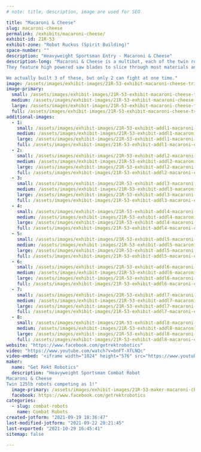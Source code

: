 ```yaml
---
# note: title, description, image are used for SEO

title: "Macaroni & Cheese"
slug: macaroni-cheese
permalink: /exhibits/macaroni-cheese/
exhibit-id: 21R-53
exhibit-zone: "Robot Ruckus (Spirit Building)"
space-number: ""
description: "Heavyweight Sportsman Entry - Macaroni & Cheese"
description-long: "Macaroni & Cheese is a multibot, each of the twin robots weighs 125lbs, competing in the 250lb class.
They feature high powered saw blades to slice through most materials and virtually impenetrable armor in this fighting class.

We actually built 3 of these, but only 2 can fight at one time."
image: /assets/images/exhibit-images/21R-53-exhibit-macaroni-cheese-triocad-large.JPG
image-primary: 
  small: /assets/images/exhibit-images/21R-53-exhibit-macaroni-cheese-triocad-small.JPG
  medium: /assets/images/exhibit-images/21R-53-exhibit-macaroni-cheese-triocad-medium.JPG
  large: /assets/images/exhibit-images/21R-53-exhibit-macaroni-cheese-triocad-large.JPG
  full: /assets/images/exhibit-images/21R-53-exhibit-macaroni-cheese-triocad-full.JPG
additional-images: 
  - 1:
    small: /assets/images/exhibit-images/21R-53-exhibit-addl1-macaroni-cheese-20190919-134636-small.jpg
    medium: /assets/images/exhibit-images/21R-53-exhibit-addl1-macaroni-cheese-20190919-134636-medium.jpg
    large: /assets/images/exhibit-images/21R-53-exhibit-addl1-macaroni-cheese-20190919-134636-large.jpg
    full: /assets/images/exhibit-images/21R-53-exhibit-addl1-macaroni-cheese-20190919-134636-full.jpg
  - 2:
    small: /assets/images/exhibit-images/21R-53-exhibit-addl2-macaroni-cheese-20190928-163630-small.jpg
    medium: /assets/images/exhibit-images/21R-53-exhibit-addl2-macaroni-cheese-20190928-163630-medium.jpg
    large: /assets/images/exhibit-images/21R-53-exhibit-addl2-macaroni-cheese-20190928-163630-large.jpg
    full: /assets/images/exhibit-images/21R-53-exhibit-addl2-macaroni-cheese-20190928-163630-full.jpg
  - 3:
    small: /assets/images/exhibit-images/21R-53-exhibit-addl3-macaroni-cheese-20190928-163634-small.jpg
    medium: /assets/images/exhibit-images/21R-53-exhibit-addl3-macaroni-cheese-20190928-163634-medium.jpg
    large: /assets/images/exhibit-images/21R-53-exhibit-addl3-macaroni-cheese-20190928-163634-large.jpg
    full: /assets/images/exhibit-images/21R-53-exhibit-addl3-macaroni-cheese-20190928-163634-full.jpg
  - 4:
    small: /assets/images/exhibit-images/21R-53-exhibit-addl4-macaroni-cheese-20191003-220206-small.jpg
    medium: /assets/images/exhibit-images/21R-53-exhibit-addl4-macaroni-cheese-20191003-220206-medium.jpg
    large: /assets/images/exhibit-images/21R-53-exhibit-addl4-macaroni-cheese-20191003-220206-large.jpg
    full: /assets/images/exhibit-images/21R-53-exhibit-addl4-macaroni-cheese-20191003-220206-full.jpg
  - 5:
    small: /assets/images/exhibit-images/21R-53-exhibit-addl5-macaroni-cheese-20191007-215326-small.jpg
    medium: /assets/images/exhibit-images/21R-53-exhibit-addl5-macaroni-cheese-20191007-215326-medium.jpg
    large: /assets/images/exhibit-images/21R-53-exhibit-addl5-macaroni-cheese-20191007-215326-large.jpg
    full: /assets/images/exhibit-images/21R-53-exhibit-addl5-macaroni-cheese-20191007-215326-full.jpg
  - 6:
    small: /assets/images/exhibit-images/21R-53-exhibit-addl6-macaroni-cheese-20191018-083305-small.jpg
    medium: /assets/images/exhibit-images/21R-53-exhibit-addl6-macaroni-cheese-20191018-083305-medium.jpg
    large: /assets/images/exhibit-images/21R-53-exhibit-addl6-macaroni-cheese-20191018-083305-large.jpg
    full: /assets/images/exhibit-images/21R-53-exhibit-addl6-macaroni-cheese-20191018-083305-full.jpg
  - 7:
    small: /assets/images/exhibit-images/21R-53-exhibit-addl7-macaroni-cheese-20191103-211912-small.jpg
    medium: /assets/images/exhibit-images/21R-53-exhibit-addl7-macaroni-cheese-20191103-211912-medium.jpg
    large: /assets/images/exhibit-images/21R-53-exhibit-addl7-macaroni-cheese-20191103-211912-large.jpg
    full: /assets/images/exhibit-images/21R-53-exhibit-addl7-macaroni-cheese-20191103-211912-full.jpg
  - 8:
    small: /assets/images/exhibit-images/21R-53-exhibit-addl8-macaroni-cheese-20191103-211924-small.jpg
    medium: /assets/images/exhibit-images/21R-53-exhibit-addl8-macaroni-cheese-20191103-211924-medium.jpg
    large: /assets/images/exhibit-images/21R-53-exhibit-addl8-macaroni-cheese-20191103-211924-large.jpg
    full: /assets/images/exhibit-images/21R-53-exhibit-addl8-macaroni-cheese-20191103-211924-full.jpg
website: "https://www.facebook.com/getrektrobotics"
video: "https://www.youtube.com/watch?v=bnFT-XfLNQc"
video-embed: '<iframe width="1024" height="576" src="https://www.youtube.com/embed/bnFT-XfLNQc?feature=oembed" frameborder="0" allow="accelerometer; autoplay; clipboard-write; encrypted-media; gyroscope; picture-in-picture" allowfullscreen></iframe>'
maker: 
  name: "Get Rekt Robotics"
  description: "Heavyweight Sportsman Combat Robot
Macaroni & Cheese
Twin 125lb robots competing as 1!"
  image-primary: /assets/images/exhibit-images/21R-53-maker-macaroni-cheese-20191105-123503-medium.jpg
  facebook: https://www.facebook.com/getrektrobotics
categories: 
  - slug: combat-robots
    name: Combat Robots
created-jotform: "2021-09-19 18:36:47"
last-modified-jotform: "2021-09-22 20:21:45"
last-exported: "2021-10-29 16:45:41"
sitemap: false

---
```

